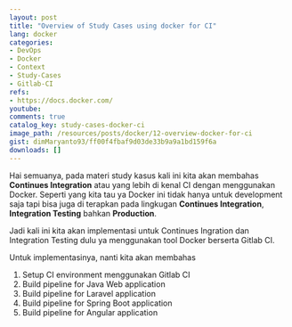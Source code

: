 ```yaml
---
layout: post
title: "Overview of Study Cases using docker for CI"
lang: docker
categories:
- DevOps
- Docker
- Context
- Study-Cases
- Gitlab-CI
refs: 
- https://docs.docker.com/
youtube: 
comments: true
catalog_key: study-cases-docker-ci
image_path: /resources/posts/docker/12-overview-docker-for-ci
gist: dimMaryanto93/ff00f4fbaf9d03de33b9a9a1bd159f6a
downloads: []
---
```


Hai semuanya, pada materi study kasus kali ini kita akan membahas **Continues Integration** atau yang lebih di kenal CI dengan menggunakan Docker. Seperti yang kita tau ya Docker ini tidak hanya untuk development saja tapi bisa juga di terapkan pada lingkugan **Continues Integration**, **Integration Testing** bahkan **Production**. 

Jadi kali ini kita akan implementasi untuk Continues Ingration dan Integration Testing dulu ya menggunakan tool Docker berserta Gitlab CI.

Untuk implementasinya, nanti kita akan membahas

1. Setup CI environment menggunakan Gitlab CI
2. Build pipeline for Java Web application
3. Build pipeline for Laravel application
4. Build pipeline for Spring Boot application
5. Build pipeline for Angular application